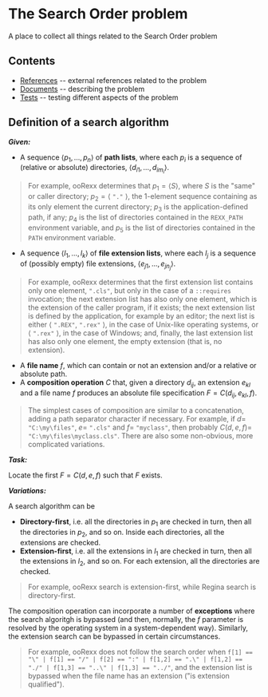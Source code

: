 # The Search Order problem

A place to collect all things related to the Search Order problem

## Contents

* [References](references/README.md) -- external references related to the problem
* [Documents](documents/README.md) -- describing the problem
* [Tests](tests/README.md) -- testing different aspects of the problem

## Definition of a search algorithm

***Given:*** 

* A sequence $\langle p_1, \dots, p_n \rangle$ of **path lists**, where each $p_i$ is a sequence of (relative or absolute) directories, $\langle d_{i1}, \dots, d_{im_{i}}\rangle$.

>For example, ooRexx determines that $p_1 = \langle S \rangle$, where $S$ is the "same" or caller directory; $p_2 = \langle$ `"."` $\rangle$, the 1-element sequence containing as its only element the current directory; $p_3$ is the application-defined path, if any; $p_4$ is the list of directories contained in the `REXX_PATH` environment variable, and $p_5$ is the list of directories contained in the `PATH` environment variable.

* A sequence $\langle l_1, \dots, l_k \rangle$ of **file extension lists**, where each $l_j$ is a sequence of (possibly empty) file extensions, $\langle e_{j1}, \dots, e_{jn_{j}}\rangle$.

>For example, ooRexx determines that the first extension list contains only one element, `".cls"`, but only in the case of a `::requires` invocation; the next extension list has also only one element, which is the extension of the caller program, if it exists; the next extension list is defined by the application, for example by an editor; the next list is either $\langle$ `".REX"`, `".rex"` $\rangle$, in the case of Unix-like operating systems, or $\langle$ `".rex"` $\rangle$, in the case of Windows; and, finally, the last extension list has also only one element, the empty extension (that is, no extension).

* A **file name** $f$, which can contain or not an extension and/or a relative or absolute path.
* A **composition operation** $C$ that, given a directory $d_{ij}$, an extension $e_{kl}$ and a file name $f$ produces an absolute file specification $F = C(d_{ij},e_{kl},f)$.

>The simplest cases of composition are similar to a concatenation, adding a path separator character if necessary. For example, if $d=$ `"C:\my\files"`, $e =$ `".cls"` and $f=$ `"myclass"`, then probably $C(d,e,f) =$ `"C:\my\files\myclass.cls"`. There are also some non-obvious, more complicated variations.

***Task:***

Locate the first $F = C(d,e,f)$ such that $F$ exists.

***Variations:***

A search algorithm can be

* **Directory-first**, i.e. all the directories in $p_1$ are checked in turn, then all the directories in $p_2$, and so on. Inside each directories, all the extensions are checked.
* **Extension-first**, i.e. all the extensions in $l_1$ are checked in turn, then all the extensions in $l_2$, and so on. For each extension, all the directories are checked.

>For example, ooRexx search is extension-first, while Regina search is directory-first.

The composition operation can incorporate a number of **exceptions** where the search algoritgh is bypassed (and then, normally, the $f$ parameter is resolved by the operating system in a system-dependent way). Similarly, the extension search can be bypassed in certain circumstances.

>For example, ooRexx does not follow the search order when `f[1] == "\" | f[1] == "/" | f[2] == ":" | f[1,2] == ".\" | f[1,2] == "./" | f[1,3] == "..\" | f[1,3] == "../"`, and the extension list is bypassed when the file name has an extension ("is extension qualified").
